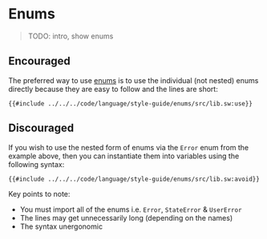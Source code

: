 # Enums

> TODO: intro, show enums

## Encouraged

The preferred way to use [enums](../built-ins/enums.md) is to use the individual (not nested) enums directly because they are easy to follow and the lines are short:

```sway
{{#include ../../../code/language/style-guide/enums/src/lib.sw:use}}
```

## Discouraged

If you wish to use the nested form of enums via the `Error` enum from the example above, then you can instantiate them into variables using the following syntax:

```sway
{{#include ../../../code/language/style-guide/enums/src/lib.sw:avoid}}
```

Key points to note:

- You must import all of the enums i.e. `Error`, `StateError` & `UserError`
- The lines may get unnecessarily long (depending on the names)
- The syntax unergonomic
